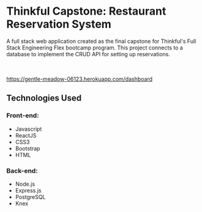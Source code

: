 <h1>Thinkful Capstone: Restaurant Reservation System</h1>
A full stack web application created as the final capstone for Thinkful's Full Stack Engineering Flex bootcamp program. This project connects to a database to implement the CRUD API for setting up reservations.<br>
<br>
<br>

 https://gentle-meadow-06123.herokuapp.com/dashboard

<h2>Technologies Used</h2>
<h3>Front-end:</h3>
<ul>
<li>Javascript</li>
<li>ReactJS</li>
<li>CSS3</li>
<li>Bootstrap</li>
<li>HTML</li>
</ul>


<h3>Back-end:</h3>
<ul>
<li>Node.js</li>
<li>Express.js</li>
<li>PostgreSQL</li>
<li>Knex</li>
</ul>

